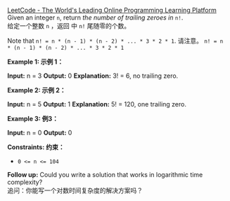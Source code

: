 [LeetCode - The World's Leading Online Programming Learning Platform](https://leetcode.com/problems/factorial-trailing-zeroes/)  
Given an integer `n`, return _the number of trailing zeroes in_ `n!`.  
给定一个整数 `n` ，返回 中 `n!` 尾随零的个数。

Note that `n! = n * (n - 1) * (n - 2) * ... * 3 * 2 * 1`. 请注意。 `n! = n * (n - 1) * (n - 2) * ... * 3 * 2 * 1`

**Example 1: 示例 1：**

**Input:** n = 3
**Output:** 0
**Explanation:** 3! = 6, no trailing zero.

**Example 2: 示例 2：**

**Input:** n = 5
**Output:** 1
**Explanation:** 5! = 120, one trailing zero.

**Example 3: 例3：**

**Input:** n = 0
**Output:** 0

**Constraints: 约束：**

- `0 <= n <= 104`

**Follow up:** Could you write a solution that works in logarithmic time complexity?  
追问：你能写一个对数时间复杂度的解决方案吗？  


